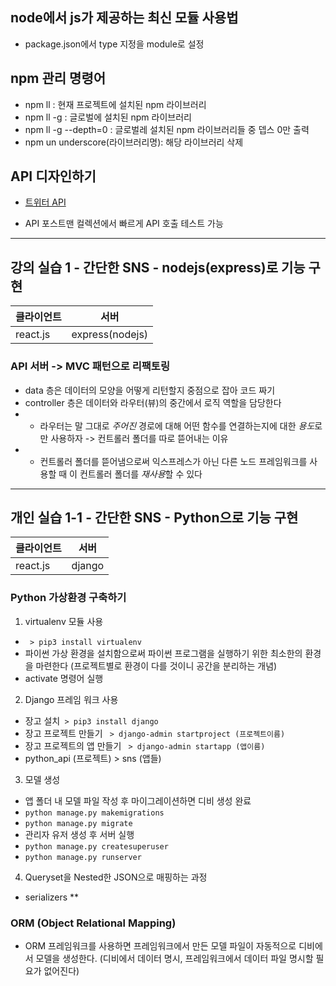 ## node에서 js가 제공하는 최신 모듈 사용법

-   package.json에서 type 지정을 module로 설정

## npm 관리 명령어

-   npm ll : 현재 프로젝트에 설치된 npm 라이브러리
-   npm ll -g : 글로벌에 설치된 npm 라이브러리
-   npm ll -g --depth=0 : 글로벌레 설치된 npm 라이브러리들 중 뎁스 0만 출력
-   npm un underscore(라이브러리명): 해당 라이브러리 삭제

## API 디자인하기

-   [트위터 API](https://protective-cairnsmore-536.notion.site/REST-API-109e7cd8c41b4588bbf62f5fc2b284e9, '노션 링크')

-   API 포스트맨 컬렉션에서 빠르게 API 호출 테스트 가능

---

## 강의 실습 1 - 간단한 SNS - nodejs(express)로 기능 구현

| 클라이언트 | 서버            |
| ---------- | --------------- |
| react.js   | express(nodejs) |

### API 서버 -> MVC 패턴으로 리팩토링

-   data 층은 데이터의 모양을 어떻게 리턴할지 중점으로 잡아 코드 짜기
-   controller 층은 데이터와 라우터(뷰)의 중간에서 로직 역할을 담당한다
-   -   라우터는 말 그대로 _주어진_ 경로에 대해 어떤 함수를 연결하는지에 대한 *용도*로만 사용하자 -> 컨트롤러 폴더를 따로 뜯어내는 이유
-   -   컨트롤러 폴더를 뜯어냄으로써 익스프레스가 아닌 다른 노드 프레임워크를 사용할 때 이 컨트롤러 폴더를 *재사용*할 수 있다

---

## 개인 실습 1-1 - 간단한 SNS - Python으로 기능 구현

| 클라이언트 | 서버   |
| ---------- | ------ |
| react.js   | django |

### Python 가상환경 구축하기

1.  virtualenv 모듈 사용

-   ` > pip3 install virtualenv`
-   파이썬 가상 환경을 설치함으로써 파이썬 프로그램을 실행하기 위한 최소한의 환경을 마련한다 (프로젝트별로 환경이 다를 것이니 공간을 분리하는 개념)
-   activate 명령어 실행

2. Django 프레임 워크 사용

-   장고 설치` > pip3 install django`
-   장고 프로젝트 만들기 ` > django-admin startproject (프로젝트이름)`
-   장고 프로젝트의 앱 만들기 ` > django-admin startapp (앱이름)`
-   python_api (프로젝트) > sns (앱들)

3. 모델 생성

-   앱 폴더 내 모델 파일 작성 후 마이그레이션하면 디비 생성 완료
-   `python manage.py makemigrations`
-   `python manage.py migrate`
-   관리자 유저 생성 후 서버 실행
-   `python manage.py createsuperuser`
-   `python manage.py runserver`

4. Queryset을 Nested한 JSON으로 매핑하는 과정

-   serializers
    \*\*

### ORM (Object Relational Mapping)

-   ORM 프레임워크를 사용하면 프레임워크에서 만든 모델 파일이 자동적으로 디비에서 모델을 생성한다. (디비에서 데이터 명시, 프레임워크에서 데이터 파일 명시할 필요가 없어진다)
